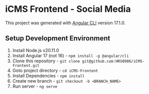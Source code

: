 # iCMS Frontend - Social Media

This project was generated with [Angular CLI](https://github.com/angular/angular-cli) version 17.1.0.

## Setup Development Environment


1. Install Node.js v20.11.0
2. Install Angular 17 (not 16) - `npm install -g @angular/cli`
3. Clone this repository - `git clone git@github.com:HRS0986/iCMS-Frontent.git`
4. Goto project directory - `cd iCMS-Frontent`
5. Install Dependencies - `npm install`
6. Create new branch - `git checkout -b <BRANCH_NAME>`
7. Run server - `ng serve`
